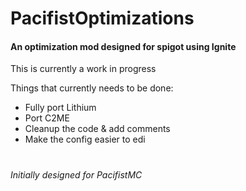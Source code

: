 # PacifistOptimizations
#### An optimization mod designed for spigot using Ignite

This is currently a work in progress

Things that currently needs to be done:
- Fully port Lithium
- Port C2ME
- Cleanup the code & add comments
- Make the config easier to edi

#
*Initially designed for PacifistMC*
